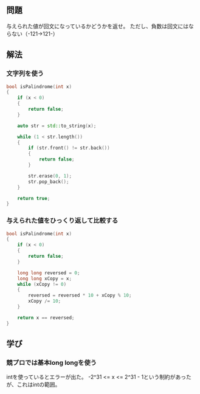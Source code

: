 ## 問題
与えられた値が回文になっているかどうかを返せ。
ただし、負数は回文にはならない（-121→121-）

## 解法
### 文字列を使う
```cpp
bool isPalindrome(int x)
{
	if (x < 0)
	{
		return false;
	}

	auto str = std::to_string(x);

	while (1 < str.length())
	{
		if (str.front() != str.back())
		{
			return false;
		}

		str.erase(0, 1);
		str.pop_back();
	}

	return true;
}
```

### 与えられた値をひっくり返して比較する
```cpp
bool isPalindrome(int x)
{
	if (x < 0)
	{
		return false;
	}

	long long reversed = 0;
	long long xCopy = x;
	while (xCopy != 0)
	{
		reversed = reversed * 10 + xCopy % 10;
		xCopy /= 10;
	}

	return x == reversed;
}
```

## 学び
### 競プロでは基本long longを使う
intを使っているとエラーが出た。
-2^31 <= x <= 2^31 - 1という制約があったが、これはintの範囲。
